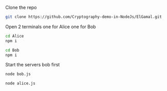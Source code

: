  Clone the repo

  ```bash 
  git clone https://github.com/Cryptography-demo-in-NodeJs/ElGamal.git
  ```
 Open 2 terminals one for Alice one for Bob

  ```bash 
  cd Alice
  npm i 
  ```

  ```bash
  cd Bob 
  npm i 
  ```
Start the servers bob first

  ```bash 
  node bob.js
  ```

  ```bash
  node alice.js
  ```

